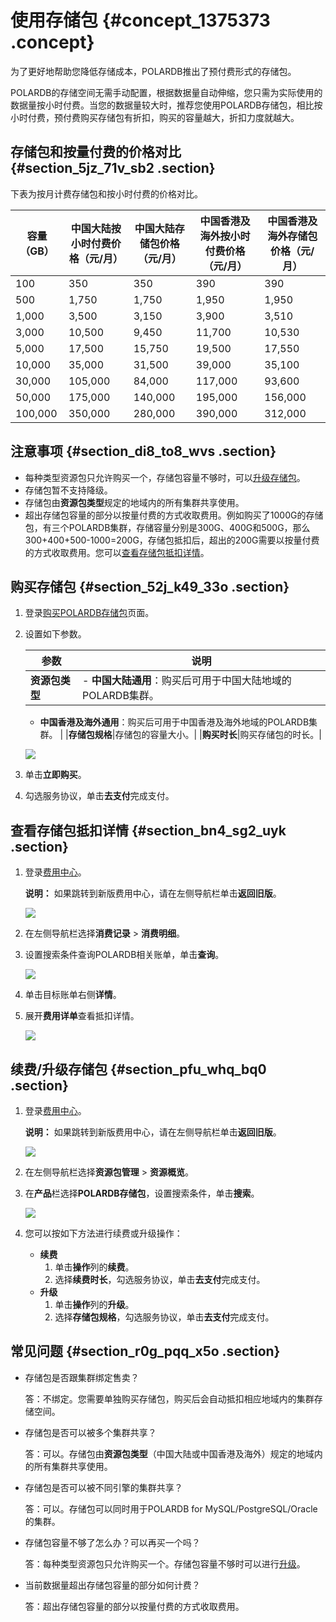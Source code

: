 # 使用存储包 {#concept_1375373 .concept}

为了更好地帮助您降低存储成本，POLARDB推出了预付费形式的存储包。

POLARDB的存储空间无需手动配置，根据数据量自动伸缩，您只需为实际使用的数据量按小时付费。当您的数据量较大时，推荐您使用POLARDB存储包，相比按小时付费，预付费购买存储包有折扣，购买的容量越大，折扣力度就越大。

## 存储包和按量付费的价格对比 {#section_5jz_71v_sb2 .section}

下表为按月计费存储包和按小时付费的价格对比。

|容量（GB）|中国大陆按小时付费价格（元/月）|中国大陆存储包价格（元/月）|中国香港及海外按小时付费价格（元/月）|中国香港及海外存储包价格（元/月）|
|------|----------------|--------------|-------------------|-----------------|
|100|350|350|390|390|
|500|1,750|1,750|1,950|1,950|
|1,000|3,500|3,150|3,900|3,510|
|3,000|10,500|9,450|11,700|10,530|
|5,000|17,500|15,750|19,500|17,550|
|10,000|35,000|31,500|39,000|35,100|
|30,000|105,000|84,000|117,000|93,600|
|50,000|175,000|140,000|195,000|156,000|
|100,000|350,000|280,000|390,000|312,000|

## 注意事项 {#section_di8_to8_wvs .section}

-   每种类型资源包只允许购买一个，存储包容量不够时，可以[升级存储包](#section_pfu_whq_bq0)。
-   存储包暂不支持降级。
-   存储包由**资源包类型**规定的地域内的所有集群共享使用。
-   超出存储包容量的部分以按量付费的方式收取费用。例如购买了1000G的存储包，有三个POLARDB集群，存储容量分别是300G、400G和500G，那么300+400+500-1000=200G，存储包抵扣后，超出的200G需要以按量付费的方式收取费用。您可以[查看存储包抵扣详情](#section_bn4_sg2_uyk)。

## 购买存储包 {#section_52j_k49_33o .section}

1.  登录[购买POLARDB存储包](https://common-buy.aliyun.com/?commodityCode=polardb_package#/buy)页面。
2.  设置如下参数。

    |参数|说明|
    |--|--|
    |**资源包类型**|     -   **中国大陆通用**：购买后可用于中国大陆地域的POLARDB集群。
    -   **中国香港及海外通用**：购买后可用于中国香港及海外地域的POLARDB集群。
 |
    |**存储包规格**|存储包的容量大小。|
    |**购买时长**|购买存储包的时长。|

    ![](http://static-aliyun-doc.oss-cn-hangzhou.aliyuncs.com/assets/img/1095637/156749069653448_zh-CN.png)

3.  单击**立即购买**。
4.  勾选服务协议，单击**去支付**完成支付。

## 查看存储包抵扣详情 {#section_bn4_sg2_uyk .section}

1.  登录[费用中心](https://expense.console.aliyun.com/?#/account/home)。

    **说明：** 如果跳转到新版费用中心，请在左侧导航栏单击**返回旧版**。

    ![](http://static-aliyun-doc.oss-cn-hangzhou.aliyuncs.com/assets/img/1095637/156749069653713_zh-CN.png)

2.  在左侧导航栏选择**消费记录** \> **消费明细**。
3.  设置搜索条件查询POLARDB相关账单，单击**查询**。

    ![](http://static-aliyun-doc.oss-cn-hangzhou.aliyuncs.com/assets/img/1095637/156749069653624_zh-CN.png)

4.  单击目标账单右侧**详情**。
5.  展开**费用详单**查看抵扣详情。

    ![](http://static-aliyun-doc.oss-cn-hangzhou.aliyuncs.com/assets/img/1095637/156749069653626_zh-CN.png)


## 续费/升级存储包 {#section_pfu_whq_bq0 .section}

1.  登录[费用中心](https://expense.console.aliyun.com/?#/account/home)。

    **说明：** 如果跳转到新版费用中心，请在左侧导航栏单击**返回旧版**。

    ![](http://static-aliyun-doc.oss-cn-hangzhou.aliyuncs.com/assets/img/1095637/156749069653713_zh-CN.png)

2.  在左侧导航栏选择**资源包管理** \> **资源概览**。
3.  在**产品**栏选择**POLARDB存储包**，设置搜索条件，单击**搜索**。

    ![](http://static-aliyun-doc.oss-cn-hangzhou.aliyuncs.com/assets/img/1095637/156749069653581_zh-CN.png)

4.  您可以按如下方法进行续费或升级操作：
    -   **续费** 
        1.  单击**操作**列的**续费**。
        2.  选择**续费时长**，勾选服务协议，单击**去支付**完成支付。
    -   **升级** 
        1.  单击**操作**列的**升级**。
        2.  选择**存储包规格**，勾选服务协议，单击**去支付**完成支付。

## 常见问题 {#section_r0g_pqq_x5o .section}

-   存储包是否跟集群绑定售卖？

    答：不绑定。您需要单独购买存储包，购买后会自动抵扣相应地域内的集群存储空间。

-   存储包是否可以被多个集群共享？

    答：可以。存储包由**资源包类型**（中国大陆或中国香港及海外）规定的地域内的所有集群共享使用。

-   存储包是否可以被不同引擎的集群共享？

    答：可以。存储包可以同时用于POLARDB for MySQL/PostgreSQL/Oracle的集群。

-   存储包容量不够了怎么办？可以再买一个吗？

    答：每种类型资源包只允许购买一个。存储包容量不够时可以进行[升级](#section_pfu_whq_bq0)。

-   当前数据量超出存储包容量的部分如何计费？

    答：超出存储包容量的部分以按量付费的方式收取费用。


